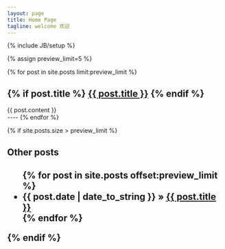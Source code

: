 ```yaml
---
layout: page
title: Home Page
tagline: welcome 欢迎
---
```


{% include JB/setup %}

{% assign preview_limit=5 %}

{% for post in site.posts limit:preview_limit %}
<div class="blog-index">  

<h2 class="entry-title">
{% if post.title %}
    <a href="{{ root_url }}{{ post.url }}">{{ post.title }}</a>
{% endif %}
</h2>
<div class="entry-content">{{ post.content }}</div>
</div>
----
{% endfor %}

{% if site.posts.size > preview_limit %}
<h2> Other posts <h2>
<ul class="posts">
  {% for post in site.posts offset:preview_limit %}
    <li><span>{{ post.date | date_to_string }}</span> &raquo; <a href="{{ BASE_PATH }}{{ post.url }}">{{ post.title }}</a></li>
  {% endfor %}
</ul>
{% endif %}
